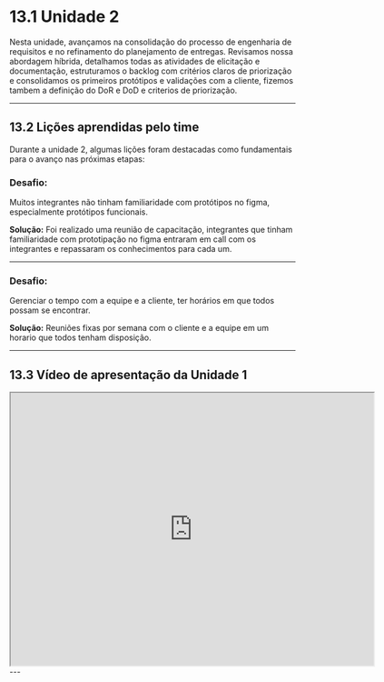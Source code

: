 # 13.1 Unidade 2

Nesta unidade, avançamos na consolidação do processo de engenharia de requisitos e no refinamento do planejamento de entregas. Revisamos nossa abordagem híbrida, detalhamos todas as atividades de elicitação e documentação, estruturamos o backlog com critérios claros de priorização e consolidamos os primeiros protótipos e validações com a cliente, fizemos tambem a definição do DoR e DoD e criterios de priorização.

---

## 13.2 Lições aprendidas pelo time

Durante a unidade 2, algumas lições foram destacadas como fundamentais para o avanço nas próximas etapas:

### Desafio:

Muitos integrantes não tinham familiaridade com protótipos no figma, especialmente protótipos funcionais.

**Solução:**
Foi realizado uma reunião de capacitação, integrantes que tinham familiaridade com prototipação no figma entraram em call com os integrantes e repassaram os conhecimentos para cada um.

---

### Desafio:

Gerenciar o tempo com a equipe e a cliente, ter horários em que todos possam se encontrar.

**Solução:**
Reuniões fixas por semana com o cliente e a equipe em um horario que todos tenham disposição.

---

## 13.3 Vídeo de apresentação da Unidade 1

<iframe src="https://drive.google.com/file/d/1oBnHmObGUh7YupLu_Ffz4EIbIyQhCOTq/view" 
width="640" height="480" allow="autoplay"></iframe>
---
